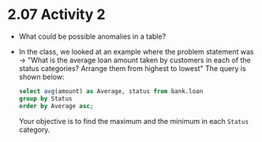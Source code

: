 # 2.07 Activity 2

- What could be possible anomalies in a table?

- In the class, we looked at an example where the problem statement was -> "What is the average loan amount taken by customers in each of the status categories?     Arrange them from highest to lowest"
  The query is shown below: 

  ```sql
  select avg(amount) as Average, status from bank.loan
  group by Status
  order by Average asc;
  ```
  
  Your objective is to find the maximum and the minimum in each `Status` category. 
  
  
